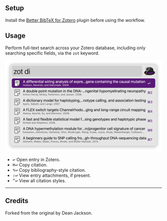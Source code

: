 ## Setup

Install the [Better BibTeX for Zotero](https://retorque.re/zotero-better-bibtex/installation/) plugin before using the workflow.

## Usage

Perform full-text search across your Zotero database, including only searching specific fields, via the `zot` keyword.

![Searching Zotero](images/zot.png)

* <kbd>↩</kbd> Open entry in Zotero.
* <kbd>⌘</kbd><kbd>↩</kbd> Copy citation.
* <kbd>⌥</kbd><kbd>↩</kbd> Copy bibliography-style citation.
* <kbd>⇧</kbd><kbd>↩</kbd> View entry attachments, if present.
* <kbd>^</kbd><kbd>↩</kbd> View all citation styles.

---

## Credits

Forked from the original by Dean Jackson.
